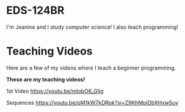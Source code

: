 # EDS-124BR
I'm Jeanine and I study computer science! I also teach programming!
# Teaching Videos
Here are a few of my videos where I teach a beginner programming.

**These are my teaching videos!**

1st Video
https://youtu.be/mIobO6_GIig

Sequences
https://youtu.be/pM1kW7kDRpk?si=Z9KhMpiDbXHxw5uv
